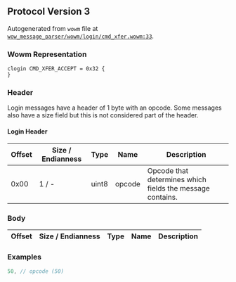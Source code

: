 ## Protocol Version 3

Autogenerated from `wowm` file at [`wow_message_parser/wowm/login/cmd_xfer.wowm:33`](https://github.com/gtker/wow_messages/tree/main/wow_message_parser/wowm/login/cmd_xfer.wowm#L33).

### Wowm Representation
```rust,ignore
clogin CMD_XFER_ACCEPT = 0x32 {
}
```
### Header
Login messages have a header of 1 byte with an opcode. Some messages also have a size field but this is not considered part of the header.

#### Login Header
| Offset | Size / Endianness | Type   | Name   | Description |
| ------ | ----------------- | ------ | ------ | ----------- |
| 0x00   | 1 / -             | uint8  | opcode | Opcode that determines which fields the message contains.|
### Body
| Offset | Size / Endianness | Type | Name | Description |
| ------ | ----------------- | ---- | ---- | ----------- |
### Examples
```c
50, // opcode (50)
```
